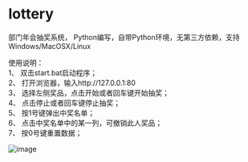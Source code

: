 # lottery
部门年会抽奖系统， Python编写，自带Python环境，无第三方依赖，支持Windows/MacOSX/Linux    

使用说明：  
1、  双击start.bat启动程序；  
2、	打开浏览器，输入http://127.0.0.1:80  
3、	选择左侧奖品，点击开始或者回车键开始抽奖；  
4、	点击停止或者回车键停止抽奖；  
5、	按1号键弹出中奖名单；  
6、	点击中奖名单中的某一列，可撤销此人奖品；  
7、	按0号键重置数据；  

![image](https://github.com/yuhuating/lottery/blob/master/index.png)
